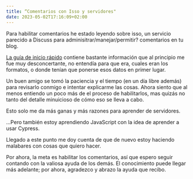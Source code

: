 ```yaml
---
title: “Comentarios con Isso y servidores"
date: 2023-05-02T17:16:09+02:00
---
```

Para habilitar comentarios he estado leyendo sobre isso, un servicio parecido a Discuss para adminisitrar/manejar/permitir? comentarios en tu blog.

[La guía de inicio rápido](https://isso-comments.de/docs/guides/quickstart/) contiene bastante información que al principio me fue muy desconcertante, no entendía para que era, cuales eran los formatos, o donde tenían que ponerse esos datos en primer lugar.

Un buen amigo se tomó la paciencia y el tiempo (en un día libre además) para revisarlo conmigo e intentar explicarme las cosas. Ahora siento que al menos entiendo un poco más de el proceso de habilitarlos, mas quizás no tanto del detalle minuicioso de cómo eso se lleva a cabo.

Esto solo me da más ganas y más razones para aprender de servidores.

...Pero también estoy aprendiendo JavaScript con la idea de aprender a usar Cypress.

Llegado a este punto me doy cuenta de que de nuevo estoy haciendo malabares con cosas que quiero hacer.

Por ahora, la meta es habilitar los comentarios, así que espero seguir contando con la valiosa ayuda de los demás. El conocimiento puede llegar más adelante; por ahora, agradezco y abrazo la ayuda que recibo.